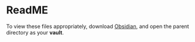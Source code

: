 # ReadME

To view these files appropriately, download [Obsidian](https://obsidian.md/download), and open the parent directory as your **vault**.